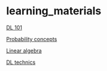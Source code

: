 # learning_materials

[DL 101](dl_101/README.md)

[Probability concepts](probability_concepts/README.md)

[Linear algebra](linalg/README.md)

[DL technics](dl_technics/README.md)